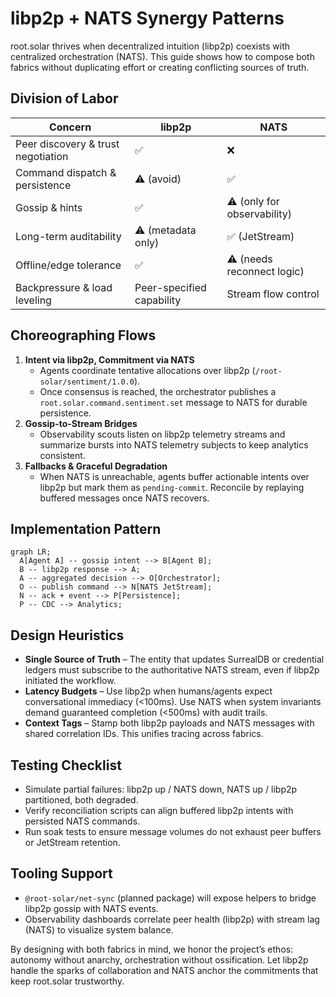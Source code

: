 # libp2p + NATS Synergy Patterns

root.solar thrives when decentralized intuition (libp2p) coexists with centralized orchestration (NATS). This guide shows how to compose both fabrics without duplicating effort or creating conflicting sources of truth.

## Division of Labor
| Concern | libp2p | NATS |
| --- | --- | --- |
| Peer discovery & trust negotiation | ✅ | ❌ |
| Command dispatch & persistence | ⚠️ (avoid) | ✅ |
| Gossip & hints | ✅ | ⚠️ (only for observability) |
| Long-term auditability | ⚠️ (metadata only) | ✅ (JetStream) |
| Offline/edge tolerance | ✅ | ⚠️ (needs reconnect logic) |
| Backpressure & load leveling | Peer-specified capability | Stream flow control |

## Choreographing Flows
1. **Intent via libp2p, Commitment via NATS**
   - Agents coordinate tentative allocations over libp2p (`/root-solar/sentiment/1.0.0`).
   - Once consensus is reached, the orchestrator publishes a `root.solar.command.sentiment.set` message to NATS for durable persistence.
2. **Gossip-to-Stream Bridges**
   - Observability scouts listen on libp2p telemetry streams and summarize bursts into NATS telemetry subjects to keep analytics consistent.
3. **Fallbacks & Graceful Degradation**
   - When NATS is unreachable, agents buffer actionable intents over libp2p but mark them as `pending-commit`. Reconcile by replaying buffered messages once NATS recovers.

## Implementation Pattern
```mermaid
graph LR;
  A[Agent A] -- gossip intent --> B[Agent B];
  B -- libp2p response --> A;
  A -- aggregated decision --> O[Orchestrator];
  O -- publish command --> N[NATS JetStream];
  N -- ack + event --> P[Persistence];
  P -- CDC --> Analytics;
```

## Design Heuristics
- **Single Source of Truth** – The entity that updates SurrealDB or credential ledgers must subscribe to the authoritative NATS stream, even if libp2p initiated the workflow.
- **Latency Budgets** – Use libp2p when humans/agents expect conversational immediacy (<100ms). Use NATS when system invariants demand guaranteed completion (<500ms) with audit trails.
- **Context Tags** – Stamp both libp2p payloads and NATS messages with shared correlation IDs. This unifies tracing across fabrics.

## Testing Checklist
- Simulate partial failures: libp2p up / NATS down, NATS up / libp2p partitioned, both degraded.
- Verify reconciliation scripts can align buffered libp2p intents with persisted NATS commands.
- Run soak tests to ensure message volumes do not exhaust peer buffers or JetStream retention.

## Tooling Support
- `@root-solar/net-sync` (planned package) will expose helpers to bridge libp2p gossip with NATS events.
- Observability dashboards correlate peer health (libp2p) with stream lag (NATS) to visualize system balance.

By designing with both fabrics in mind, we honor the project’s ethos: autonomy without anarchy, orchestration without ossification. Let libp2p handle the sparks of collaboration and NATS anchor the commitments that keep root.solar trustworthy.

